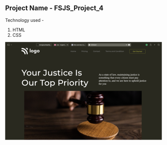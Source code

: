 ## Project Name - FSJS_Project_4

Technology used -
1. HTML
2. CSS

![Screenshot](./Screenshot%202022-12-18%20at%2011.39.39%20PM.png)
